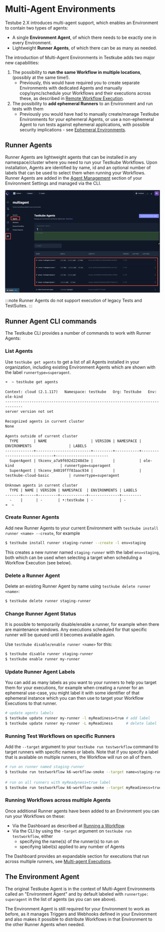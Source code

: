 # Multi-Agent Environments

Testube 2.X introduces multi-agent support, which enables an Environment to contain two types of agents:

- A single **Environment Agent**, of which there needs to be exactly one in every Environment.
- Lightweight **Runner Agents**, of which there can be as many as needed.

The introduction of Multi-Agent Environments in Testkube adds two major new capabilities:

1. The possibility to **run the same Workflow in multiple locations**, (possibly at the same time!).
   - Previously, this would have required you to create separate Environments with dedicated Agents and manually 
     copy/sync/schedule your Workflows and their executions across these, 
     as described in [Remote Workflow Execution](/articles/remote-workflow-execution).
2. The possibility to **add ephemeral Runners** to an Environment and run tests with them
   - Previously you would have had to manually create/manage Testkube Environments for your ephemeral Agents, or use
     a non-ephemeral Agent to run tests against ephemeral applications, with possible security implications - see
     [Ephemeral Environments](/articles/ephemeral-environments).

## Runner Agents

Runner Agents are lightweight agents that can be installed in any namespace/cluster where you need to 
run your Testkube Workflows. Upon installation, Agents are identified by name, id and an optional number of labels that
can be used to select them when running your Workflows. Runner Agents are added in the 
[Agent Management](/testkube-pro/articles/agent-management) section of your Environment Settings and managed via the 
CLI. 

![Multi-Agent Management](images/multi-agent-management.png) 

:::note
Runner Agents do not support execution of legacy Tests and TestSuites.
:::

## Runner Agent CLI commands

The Testkube CLI provides a number of commands to work with Runner Agents:

### List Agents

Use `testkube get agents` to get a list of all Agents installed in your organization, including existing Environment Agents 
which are shown with the label `runnertype=superagent`.

```shell
➜  ~ testkube get agents

Context: cloud (2.1.117)   Namespace: testkube   Org: Testkube   Env: ole-kind
------------------------------------------------------------------------------
server version not set

Recognized agents in current cluster
None

Agents outside of current cluster
  TYPE       | NAME                    | VERSION | NAMESPACE | ENVIRONMENTS                 | LABELS
-------------+-------------------------+---------+-----------+------------------------------+------------------------
  SuperAgent | tkcenv_a7a9f692d2248d3e |         |           | ole-kind                     | runnertype=superagent
  SuperAgent | tkcenv_84019fff03aac934 |         |           | testkube-cloud-basic         | runnertype=superagent

Unknown agents in current cluster
  TYPE | NAME | VERSION | NAMESPACE  | ENVIRONMENTS | LABELS
-------+------+---------+------------+--------------+---------
  -    |      | -       | •:testkube | -            | -
➜  ~
```

### Create Runner Agents

Add new Runner Agents to your current Environment with `testkube install runner <name> --create`, for example 

```sh
$ testkube install runner staging-runner --create -l env=staging
```

This creates a new runner named `staging-runner` with the label `env=staging`, both which can be used when 
selecting a target when scheduling a Workflow Execution (see below).

### Delete a Runner Agent

Delete an existing Runner Agent by name using `testkube delete runner <name>`:

```sh
$ testkube delete runner staging-runner
```

### Change Runner Agent Status

It is possible to temporarily disable/enable a runner, for example when there are maintenance windows. Any executions
scheduled for that specific runner will be queued until it becomes available again. 

Use `testkube disable/enable runner <name>` for this:

```sh
$ testkube disable runner staging-runner
$ testkube enable runner my-runner
```

### Update Runner Agent Labels

You can add as many labels as you want to your runners to help you target them for your executions, for example
when creating a runner for an ephemeral use-case, you might label it with some identifier of that ephemeral 
instance which you can then use to target your Workflow Executions to that runner.

```sh
# update agents labels
$ testkube update runner my-runner -l myReadiness=true # add label
$ testkube update runner my-runner -L myReadiness      # delete label
```

### Running Test Workflows on specific Runners

Add the `--target` argument to your `testkube run testworkflow` command to target runners with specific names or labels. 
Note that if you specify a label that is available on multiple runners, the Workflow will run on all of them. 

```sh
# run on runner named staging-runner
$ testkube run testworkflow k6-workflow-smoke --target name=staging-runner

# run on all runners with myReadyness=true label
$ testkube run testworkflow k6-workflow-smoke --target myReadiness=true
```

### Running Workflows across multiple Agents

Once additional Runner agents have been added to an Environment you can run your Workflows on these:

- Via the Dashboard as described at [Running a Workflow](/articles/testkube-dashboard-workflow-details#running-a-workflow).
- Via the CLI by using the `-target` argument on `testkube run testworkflow`, either 
  - specifying the name(s) of the runner(s) to run on
  - specifying label(s) applied to any number of Agents 

The Dashboard provides an expandable section for executions that run across multiple runners,
see [Multi-agent Executions](/articles/testkube-dashboard-workflow-details#multi-agent-executions).

## The Environment Agent

The original Testkube Agent is in the context of Multi-Agent Environments called an "Environment Agent" and
by default labeled with `runnertype: superagent` in the list of agents (as you can see above).

The Environment Agent is still required for your Environment to work as before, as it manages Triggers and Webhooks defined in
your Environment and also makes it possible to distribute Workflows in that Environment to the other Runner Agents when
needed.
